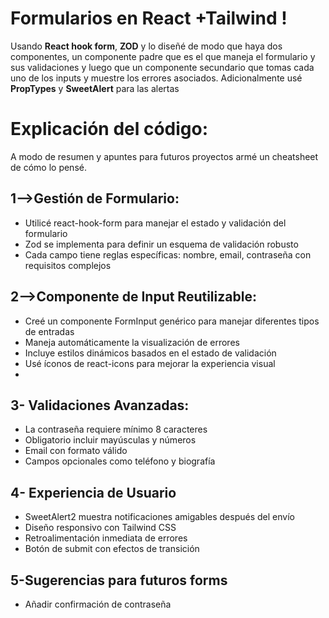 # Formularios en React +Tailwind !

Usando **React hook form**, **ZOD** y lo diseñé de modo que haya dos componentes, un componente padre que es el que maneja el formulario y sus validaciones y luego que un componente secundario que tomas cada uno de los inputs y muestre los errores asociados. Adicionalmente usé **PropTypes** y **SweetAlert** para las alertas



# Explicación del código:

A modo de resumen y apuntes para futuros proyectos armé un cheatsheet de cómo lo pensé. 

## 1-->Gestión de Formulario:
- Utilicé react-hook-form para manejar el estado y validación del formulario
- Zod se implementa para definir un esquema de validación robusto
- Cada campo tiene reglas específicas: nombre, email, contraseña con requisitos complejos

## 2-->Componente de Input Reutilizable:

- Creé un componente FormInput genérico para manejar diferentes tipos de entradas
- Maneja automáticamente la visualización de errores
- Incluye estilos dinámicos basados en el estado de validación
- Usé  íconos de react-icons para mejorar la experiencia visual
- 
## 3- Validaciones Avanzadas:

- La contraseña requiere mínimo 8 caracteres
- Obligatorio incluir mayúsculas y números
- Email con formato válido
- Campos opcionales como teléfono y biografía

## 4- Experiencia de Usuario

- SweetAlert2 muestra notificaciones amigables después del envío
- Diseño responsivo con Tailwind CSS
- Retroalimentación inmediata de errores
- Botón de submit con efectos de transición
## 5-Sugerencias para futuros forms
- Añadir confirmación de contraseña

